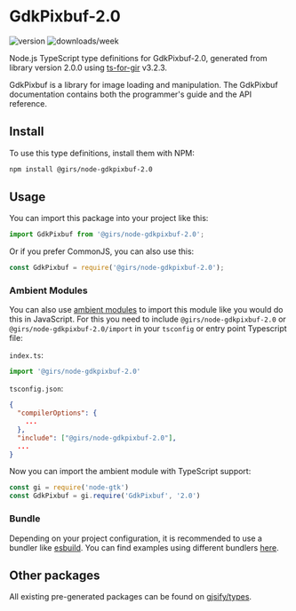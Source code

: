 
# GdkPixbuf-2.0

![version](https://img.shields.io/npm/v/@girs/node-gdkpixbuf-2.0)
![downloads/week](https://img.shields.io/npm/dw/@girs/node-gdkpixbuf-2.0)


Node.js TypeScript type definitions for GdkPixbuf-2.0, generated from library version 2.0.0 using [ts-for-gir](https://github.com/gjsify/ts-for-gir) v3.2.3.

GdkPixbuf is a library for image loading and manipulation. The GdkPixbuf documentation contains both the programmer's guide and the API reference.

## Install

To use this type definitions, install them with NPM:
```bash
npm install @girs/node-gdkpixbuf-2.0
```

## Usage

You can import this package into your project like this:
```ts
import GdkPixbuf from '@girs/node-gdkpixbuf-2.0';
```

Or if you prefer CommonJS, you can also use this:
```ts
const GdkPixbuf = require('@girs/node-gdkpixbuf-2.0');
```

### Ambient Modules

You can also use [ambient modules](https://github.com/gjsify/ts-for-gir/tree/main/packages/cli#ambient-modules) to import this module like you would do this in JavaScript.
For this you need to include `@girs/node-gdkpixbuf-2.0` or `@girs/node-gdkpixbuf-2.0/import` in your `tsconfig` or entry point Typescript file:

`index.ts`:
```ts
import '@girs/node-gdkpixbuf-2.0'
```

`tsconfig.json`:
```json
{
  "compilerOptions": {
    ...
  },
  "include": ["@girs/node-gdkpixbuf-2.0"],
  ...
}
```

Now you can import the ambient module with TypeScript support: 

```ts
const gi = require('node-gtk')
const GdkPixbuf = gi.require('GdkPixbuf', '2.0')
```


### Bundle

Depending on your project configuration, it is recommended to use a bundler like [esbuild](https://esbuild.github.io/). You can find examples using different bundlers [here](https://github.com/gjsify/ts-for-gir/tree/main/examples).

## Other packages

All existing pre-generated packages can be found on [gjsify/types](https://github.com/gjsify/types).

